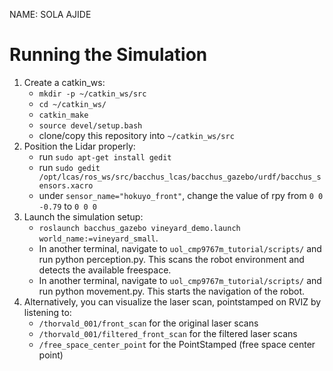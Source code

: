 NAME: SOLA AJIDE

# Running the Simulation
1. Create a catkin_ws:
   - ```mkdir -p ~/catkin_ws/src```
   - ```cd ~/catkin_ws/```
   - ```catkin_make```
   - ```source devel/setup.bash```
   - clone/copy this repository into ```~/catkin_ws/src```
2. Position the Lidar properly:
   - run ```sudo apt-get install gedit```
   - run ```sudo gedit /opt/lcas/ros_ws/src/bacchus_lcas/bacchus_gazebo/urdf/bacchus_sensors.xacro```
   - under ```sensor_name="hokuyo_front"```, change the value of rpy from ```0 0 -0.79``` to ```0 0 0```
3. Launch the simulation setup:
   - ```roslaunch bacchus_gazebo vineyard_demo.launch world_name:=vineyard_small```.
   - In another terminal, navigate to ```uol_cmp9767m_tutorial/scripts/``` and run python perception.py. This scans the robot environment and detects the available freespace.
   - In another terminal, navigate to ```uol_cmp9767m_tutorial/scripts/``` and run python movement.py. This starts the navigation of the robot.
4. Alternatively, you can visualize the laser scan, pointstamped on RVIZ by listening to:
   - ```/thorvald_001/front_scan``` for the original laser scans
   - ```/thorvald_001/filtered_front_scan``` for the filtered laser scans
   - ```/free_space_center_point``` for the PointStamped (free space center point)
